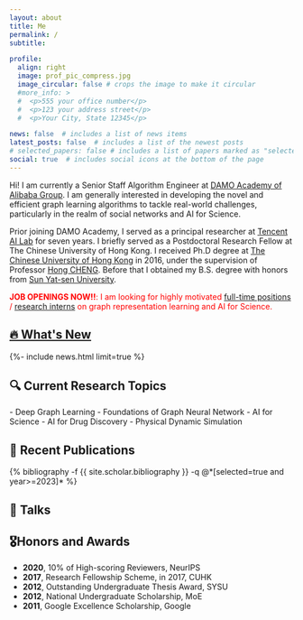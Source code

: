 ```yaml
---
layout: about
title: Me
permalink: /
subtitle: 

profile:
  align: right
  image: prof_pic_compress.jpg
  image_circular: false # crops the image to make it circular
  #more_info: >
  #  <p>555 your office number</p>
  #  <p>123 your address street</p>
  #  <p>Your City, State 12345</p>

news: false  # includes a list of news items
latest_posts: false  # includes a list of the newest posts
# selected_papers: false # includes a list of papers marked as "selected={true}"
social: true  # includes social icons at the bottom of the page
---
```

Hi! I am currently a Senior Staff Algorithm Engineer at [DAMO Academy of Alibaba Group](https://damo.alibaba.com/). I am generally interested in developing the novel and efficient graph learning algorithms to tackle real-world challenges, particularly in the realm of social networks and AI for Science.

Prior joining DAMO Academy, I served as a principal researcher at [Tencent AI Lab](https://ai.tencent.com/) for seven years. I briefly served as a Postdoctoral Research Fellow at The Chinese University of Hong Kong. I received Ph.D degree at [The Chinese University of Hong Kong](https://www.cuhk.edu.hk/) in 2016, under the supervision of Professor [Hong CHENG](https://www1.se.cuhk.edu.hk/~hcheng/). Before that I obtained my B.S. degree with honors from [Sun Yat-sen University](https://www.sysu.edu.cn/).


<font color='red'>  <strong>JOB OPENINGS NOW!!</strong>: I am looking for highly motivated <a href="https://talent-holding.alibaba.com/campus/position-detail?lang=zh&positionId=2041201">full-time positions</a> / <a href="https://talent-holding.alibaba.com/campus/position-detail?lang=zh&positionId=2036809">research interns</a> on graph representation learning and AI for Science. </font>


<h2 class="publications"><a href="{{ '/news/' | relative_url }}" style="color: inherit;">🔥 What's New </a></h2>
<div class="news">
{%- include news.html limit=true %}
</div>

<h2 class="publications">🔍 Current Research Topics</h2>
- Deep Graph Learning
   - Foundations of Graph Neural Network
- AI for Science
   - AI for Drug Discovery
   - Physical Dynamic Simulation



## 📝 Recent Publications
<div class="publications">
{% bibliography -f {{ site.scholar.bibliography }} -q @*[selected=true and year>=2023]* %}
</div>

<!-- ## 💬 Talks -->
<h2 id="talks" class="publications">💬 Talks</h2>

<h2 id="honors-and-awards" class="publications">🎖Honors and Awards</h2>

 - **2020**, 10% of High-scoring Reviewers, NeurIPS
 - **2017**, Research Fellowship Scheme, in 2017, CUHK
 - **2012**, Outstanding Undergraduate Thesis Award, SYSU
 - **2012**, National Undergraduate Scholarship, MoE
 - **2011**, Google Excellence Scholarship, Google
